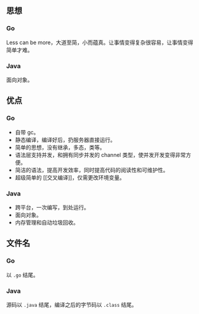 ## 思想

### Go

Less can be more，大道至简，小而蕴真。让事情变得复杂很容易，让事情变得简单才难。

### Java

面向对象。

## 优点

### Go

- 自带 gc。
- 静态编译，编译好后，扔服务器直接运行。
- 简单的思想，没有继承，多态，类等。
- 语法层支持并发，和拥有同步并发的 channel 类型，使并发开发变得非常方便。
- 简洁的语法，提高开发效率，同时提高代码的阅读性和可维护性。
- 超级简单的 [[交叉编译]]，仅需更改环境变量。

### Java

- 跨平台，一次编写，到处运行。
- 面向对象。
- 内存管理和自动垃圾回收。

## 文件名

### Go

以 `.go` 结尾。

### Java

源码以 `.java` 结尾，编译之后的字节码以 `.class` 结尾。
